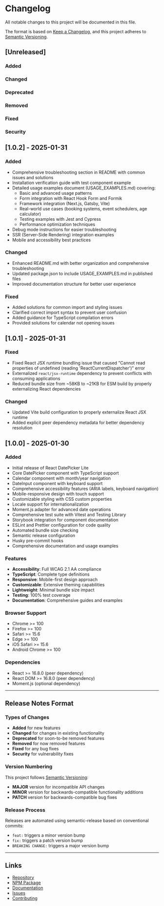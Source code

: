 # Changelog

All notable changes to this project will be documented in this file.

The format is based on [Keep a Changelog](https://keepachangelog.com/en/1.0.0/),
and this project adheres to [Semantic Versioning](https://semver.org/spec/v2.0.0.html).

## [Unreleased]

### Added

### Changed

### Deprecated

### Removed

### Fixed

### Security

## [1.0.2] - 2025-01-31

### Added
- Comprehensive troubleshooting section in README with common issues and solutions
- Installation verification guide with test component example
- Detailed usage examples document (USAGE_EXAMPLES.md) covering:
  - Basic and advanced usage patterns
  - Form integration with React Hook Form and Formik
  - Framework integration (Next.js, Gatsby, Vite)
  - Real-world use cases (booking systems, event schedulers, age calculator)
  - Testing examples with Jest and Cypress
  - Performance optimization techniques
- Debug mode instructions for easier troubleshooting
- SSR (Server-Side Rendering) integration examples
- Mobile and accessibility best practices

### Changed
- Enhanced README.md with better organization and comprehensive troubleshooting
- Updated package.json to include USAGE_EXAMPLES.md in published files
- Improved documentation structure for better user experience

### Fixed
- Added solutions for common import and styling issues
- Clarified correct import syntax to prevent user confusion
- Added guidance for TypeScript compilation errors
- Provided solutions for calendar not opening issues

## [1.0.1] - 2025-01-31

### Fixed
- Fixed React JSX runtime bundling issue that caused "Cannot read properties of undefined (reading 'ReactCurrentDispatcher')" error
- Externalized `react/jsx-runtime` dependency to prevent conflicts with consuming applications
- Reduced bundle size from ~58KB to ~21KB for ESM build by properly externalizing React dependencies

### Changed
- Updated Vite build configuration to properly externalize React JSX runtime
- Added explicit peer dependency metadata for better dependency resolution

## [1.0.0] - 2025-01-30

### Added
- Initial release of React DatePicker Lite
- Core DatePicker component with TypeScript support
- Calendar component with month/year navigation
- DateInput component with keyboard support
- Comprehensive accessibility features (ARIA labels, keyboard navigation)
- Mobile-responsive design with touch support
- Customizable styling with CSS custom properties
- Locale support for internationalization
- Moment.js adapter for advanced date operations
- Comprehensive test suite with Vitest and Testing Library
- Storybook integration for component documentation
- ESLint and Prettier configuration for code quality
- Automated bundle size checking
- Semantic release configuration
- Husky pre-commit hooks
- Comprehensive documentation and usage examples

### Features
- **Accessibility**: Full WCAG 2.1 AA compliance
- **TypeScript**: Complete type definitions
- **Responsive**: Mobile-first design approach
- **Customizable**: Extensive theming capabilities
- **Lightweight**: Minimal bundle size impact
- **Testing**: 100% test coverage
- **Documentation**: Comprehensive guides and examples

### Browser Support
- Chrome >= 100
- Firefox >= 100
- Safari >= 15.6
- Edge >= 100
- iOS Safari >= 15.6
- Android Chrome >= 100

### Dependencies
- React >= 16.8.0 (peer dependency)
- React DOM >= 16.8.0 (peer dependency)
- Moment.js (optional dependency)

---

## Release Notes Format

### Types of Changes
- **Added** for new features
- **Changed** for changes in existing functionality
- **Deprecated** for soon-to-be removed features
- **Removed** for now removed features
- **Fixed** for any bug fixes
- **Security** for vulnerability fixes

### Version Numbering
This project follows [Semantic Versioning](https://semver.org/):
- **MAJOR** version for incompatible API changes
- **MINOR** version for backwards-compatible functionality additions
- **PATCH** version for backwards-compatible bug fixes

### Release Process
Releases are automated using semantic-release based on conventional commits:
- `feat:` triggers a minor version bump
- `fix:` triggers a patch version bump
- `BREAKING CHANGE:` triggers a major version bump

---

## Links
- [Repository](https://github.com/ankit-roy-0602/react-datepicker-lite)
- [NPM Package](https://www.npmjs.com/package/react-datepicker-lite)
- [Documentation](https://github.com/ankit-roy-0602/react-datepicker-lite#readme)
- [Issues](https://github.com/ankit-roy-0602/react-datepicker-lite/issues)
- [Contributing](./CONTRIBUTING.md)
